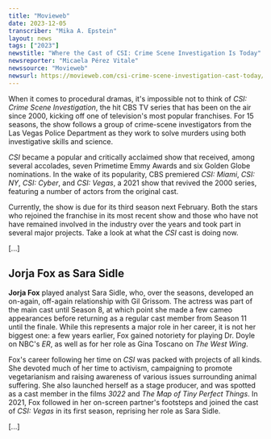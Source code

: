 ```yaml
---
title: "Movieweb"
date: 2023-12-05
transcriber: "Mika A. Epstein"
layout: news
tags: ["2023"]
newstitle: "Where the Cast of CSI: Crime Scene Investigation Is Today"
newsreporter: "Micaela Pérez Vitale"
newssource: "Movieweb"
newsurl: https://movieweb.com/csi-crime-scene-investigation-cast-today/
---
```


When it comes to procedural dramas, it's impossible not to think of _CSI: Crime Scene Investigation_, the hit CBS TV series that has been on the air since 2000, kicking off one of television's most popular franchises. For 15 seasons, the show follows a group of crime-scene investigators from the Las Vegas Police Department as they work to solve murders using both investigative skills and science.

_CSI_ became a popular and critically acclaimed show that received, among several accolades, seven Primetime Emmy Awards and six Golden Globe nominations. In the wake of its popularity, CBS premiered _CSI: Miami_, _CSI: NY_, _CSI: Cyber_, and _CSI: Vegas_, a 2021 show that revived the 2000 series, featuring a number of actors from the original cast.

Currently, the show is due for its third season next February. Both the stars who rejoined the franchise in its most recent show and those who have not have remained involved in the industry over the years and took part in several major projects. Take a look at what the _CSI_ cast is doing now.

[...]

## Jorja Fox as Sara Sidle

**Jorja Fox** played analyst Sara Sidle, who, over the seasons, developed an on-again, off-again relationship with Gil Grissom. The actress was part of the main cast until Season 8, at which point she made a few cameo appearances before returning as a regular cast member from Season 11 until the finale. While this represents a major role in her career, it is not her biggest one: a few years earlier, Fox gained notoriety for playing Dr. Doyle on NBC's _ER_, as well as for her role as Gina Toscano on _The West Wing_.

Fox's career following her time on _CSI_ was packed with projects of all kinds. She devoted much of her time to activism, campaigning to promote vegetarianism and raising awareness of various issues surrounding animal suffering. She also launched herself as a stage producer, and was spotted as a cast member in the films _3022_ and _The Map of Tiny Perfect Things_. In 2021, Fox followed in her on-screen partner's footsteps and joined the cast of _CSI: Vegas_ in its first season, reprising her role as Sara Sidle.

[...]
